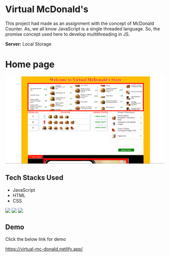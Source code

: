 
# Virtual McDonald's

This project had made as an assignment with the concept of McDonald Counter.
As, we all know JavaScript is a single threaded language.
So, the promise concept used here to develop multithreading in JS. 



**Server:** Local Storage




# Home page
![Landing Page](mcdonals.png)




## Tech Stacks Used

- JavaScript
- HTML
- CSS


<p>
   <img src="https://img.icons8.com/color/64/000000/javascript.png"/>
   <img src="https://img.icons8.com/color/64/000000/html-5.png"/>
   <img src="https://img.icons8.com/color/64/000000/css3.png" />

 </p>





## Demo

Click the below link for demo

https://virtual-mc-donald.netlify.app/
